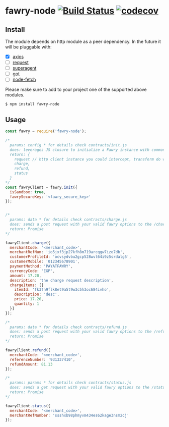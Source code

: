 # fawry-node [![Build Status](https://travis-ci.com/fawry-api/fawry-node.svg?branch=master)](https://travis-ci.com/fawry-api/fawry-node) [![codecov](https://codecov.io/gh/fawry-api/fawry-node/badge.svg?branch=master)](https://codecov.io/gh/fawry-api/fawry-node?branch=master)


## Install

The module depends on http module as a peer dependency.
In the future it will be pluggable with:

  - [x] [axios](https://github.com/axios/axios)
  - [ ] [request](https://github.com/request/request)
  - [ ] [superagent](https://github.com/visionmedia/superagent)
  - [ ] [got](https://github.com/sindresorhus/got)
  - [ ] [node-fetch](https://github.com/bitinn/node-fetch)

Please make sure to add to your project one of the supported above modules.

```
$ npm install fawry-node
```


## Usage

```js
const fawry = require('fawry-node');

/*
  params: config * for details check contracts/init.js
  does: leverages JS closure to initialize a Fawry instance with common configration
  return: {
    request // http client instance you could intercept, transform do whatever the http module supports
    charge,
    refund,
    status
  }
*/
const fawryClient = fawry.init({
  isSandbox: true,
  fawrySecureKey: '<fawry_secure_key>'
});


/*
  params: data * for details check contracts/charge.js
  does: sends a post request with your valid fawry options to the /charge endpint
  return: Promise
*/

fawryClient.charge({
  merchantCode: '<merchant_code>',
  merchantRefNum: 'io5jxf3jp27kfh8m719arcqgw7izo7db',
  customerProfileId: 'ocvsydvbu2gcp528wvl64i9z5srdalg5',
  customerMobile: '012345678901',
  paymentMethod: 'PAYATFAWRY',
  currencyCode: 'EGP',
  amount: 17.20,
  description: 'the charge request description',
  chargeItems: [{
    itemId: 'fk3fn9flk8et9a5t9w3c5h3oc684ivho',
    description: 'desc',
    price: 17.20,
    quantity: 1
  }]
});

/*
  params: data * for details check contracts/refund.js
  does: sends a post request with your valid fawry options to the /refund endpint
  return: Promise
*/

fawryClient.refund({
  merchantCode: '<merchant_code>',
  referenceNumber: '931337410',
  refundAmount: 81.13
});

/*
  params: params * for details check contracts/status.js
  does: sends a get request with your valid fawry options to the /status endpint
  return: Promise
*/

fawryClient.status({
  merchantCode: '<merchant_code>',
  merchantRefNumber: 'ssshxb98phmyvm434es62kage3nsm2cj'
});
```
